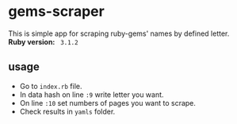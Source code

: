 # gems-scraper
This is simple app for scraping ruby-gems' names by defined letter.<br />
<b>Ruby version:</b> <code> 3.1.2 </code>
<h2>usage</h2>
<ul>
<li>Go to <code>index.rb</code> file.</li>
<li>In data hash on line <code>:9</code> write letter you want.</li>
<li>On line <code>:10</code> set numbers of pages you want to scrape.</li>
<li>Check results in <code>yamls</code> folder.</li>
</ul>
